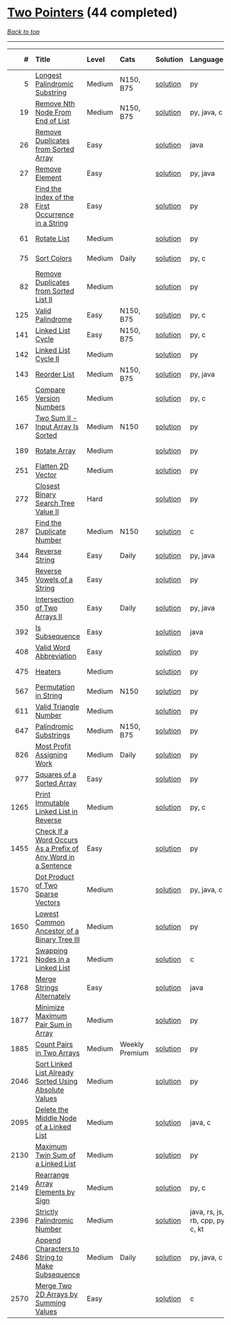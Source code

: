 # [Two Pointers](<https://leetcode.com/tag/Two-Pointers/>) (44 completed)

*[Back to top](<../../README.md>)*

------

|    # | Title                                                                                                                                                        | Level   | Cats           | Solution                                                                                | Languages                        | Date Complete   |
|-----:|:-------------------------------------------------------------------------------------------------------------------------------------------------------------|:--------|:---------------|:----------------------------------------------------------------------------------------|:---------------------------------|:----------------|
|    5 | [Longest Palindromic Substring](<https://leetcode.com/problems/longest-palindromic-substring>)                                                               | Medium  | N150, B75      | [solution](<../_5. Longest Palindromic Substring.md>)                                   | py                               | Jul 04, 2024    |
|   19 | [Remove Nth Node From End of List](<https://leetcode.com/problems/remove-nth-node-from-end-of-list>)                                                         | Medium  | N150, B75      | [solution](<../_19. Remove Nth Node From End of List.md>)                               | py, java, c                      | Jun 06, 2024    |
|   26 | [Remove Duplicates from Sorted Array](<https://leetcode.com/problems/remove-duplicates-from-sorted-array>)                                                   | Easy    |                | [solution](<../_26. Remove Duplicates from Sorted Array.md>)                            | java                             | May 22, 2024    |
|   27 | [Remove Element](<https://leetcode.com/problems/remove-element>)                                                                                             | Easy    |                | [solution](<../_27. Remove Element.md>)                                                 | py, java                         | Jun 02, 2024    |
|   28 | [Find the Index of the First Occurrence in a String](<https://leetcode.com/problems/find-the-index-of-the-first-occurrence-in-a-string>)                     | Easy    |                | [solution](<../_28. Find the Index of the First Occurrence in a String.md>)             | py                               | May 22, 2024    |
|   61 | [Rotate List](<https://leetcode.com/problems/rotate-list>)                                                                                                   | Medium  |                | [solution](<../_61. Rotate List.md>)                                                    | py                               | Jun 21, 2024    |
|   75 | [Sort Colors](<https://leetcode.com/problems/sort-colors>)                                                                                                   | Medium  | Daily          | [solution](<../_75. Sort Colors.md>)                                                    | py, c                            | Jun 11, 2024    |
|   82 | [Remove Duplicates from Sorted List II](<https://leetcode.com/problems/remove-duplicates-from-sorted-list-ii>)                                               | Medium  |                | [solution](<../_82. Remove Duplicates from Sorted List II.md>)                          | py                               | Jul 04, 2024    |
|  125 | [Valid Palindrome](<https://leetcode.com/problems/valid-palindrome>)                                                                                         | Easy    | N150, B75      | [solution](<../_125. Valid Palindrome.md>)                                              | py, c                            | Jun 07, 2024    |
|  141 | [Linked List Cycle](<https://leetcode.com/problems/linked-list-cycle>)                                                                                       | Easy    | N150, B75      | [solution](<../_141. Linked List Cycle.md>)                                             | py, c                            | Jun 03, 2024    |
|  142 | [Linked List Cycle II](<https://leetcode.com/problems/linked-list-cycle-ii>)                                                                                 | Medium  |                | [solution](<../_142. Linked List Cycle II.md>)                                          | py                               | Jun 25, 2024    |
|  143 | [Reorder List](<https://leetcode.com/problems/reorder-list>)                                                                                                 | Medium  | N150, B75      | [solution](<../_143. Reorder List.md>)                                                  | py, java                         | Jun 10, 2024    |
|  165 | [Compare Version Numbers](<https://leetcode.com/problems/compare-version-numbers>)                                                                           | Medium  |                | [solution](<../_165. Compare Version Numbers.md>)                                       | py, c                            | Jul 02, 2024    |
|  167 | [Two Sum II - Input Array Is Sorted](<https://leetcode.com/problems/two-sum-ii-input-array-is-sorted>)                                                       | Medium  | N150           | [solution](<../_167. Two Sum II - Input Array Is Sorted.md>)                            | py                               | Jun 13, 2024    |
|  189 | [Rotate Array](<https://leetcode.com/problems/rotate-array>)                                                                                                 | Medium  |                | [solution](<../_189. Rotate Array.md>)                                                  | py                               | Jun 02, 2024    |
|  251 | [Flatten 2D Vector](<https://leetcode.com/problems/flatten-2d-vector>)                                                                                       | Medium  |                | [solution](<../_251. Flatten 2D Vector.md>)                                             | py                               | May 22, 2024    |
|  272 | [Closest Binary Search Tree Value II](<https://leetcode.com/problems/closest-binary-search-tree-value-ii>)                                                   | Hard    |                | [solution](<../_272. Closest Binary Search Tree Value II.md>)                           | py                               | Jun 30, 2024    |
|  287 | [Find the Duplicate Number](<https://leetcode.com/problems/find-the-duplicate-number>)                                                                       | Medium  | N150           | [solution](<../_287. Find the Duplicate Number.md>)                                     | c                                | Jun 25, 2024    |
|  344 | [Reverse String](<https://leetcode.com/problems/reverse-string>)                                                                                             | Easy    | Daily          | [solution](<../_344. Reverse String.md>)                                                | py, java                         | Jun 01, 2024    |
|  345 | [Reverse Vowels of a String](<https://leetcode.com/problems/reverse-vowels-of-a-string>)                                                                     | Easy    |                | [solution](<../_345. Reverse Vowels of a String.md>)                                    | py                               | May 23, 2024    |
|  350 | [Intersection of Two Arrays II](<https://leetcode.com/problems/intersection-of-two-arrays-ii>)                                                               | Easy    | Daily          | [solution](<../_350. Intersection of Two Arrays II.md>)                                 | py, java                         | Jul 01, 2024    |
|  392 | [Is Subsequence](<https://leetcode.com/problems/is-subsequence>)                                                                                             | Easy    |                | [solution](<../_392. Is Subsequence.md>)                                                | java                             | Jun 21, 2024    |
|  408 | [Valid Word Abbreviation](<https://leetcode.com/problems/valid-word-abbreviation>)                                                                           | Easy    |                | [solution](<../_408. Valid Word Abbreviation.md>)                                       | py                               | Jun 02, 2024    |
|  475 | [Heaters](<https://leetcode.com/problems/heaters>)                                                                                                           | Medium  |                | [solution](<../_475. Heaters.md>)                                                       | py                               | Jun 07, 2024    |
|  567 | [Permutation in String](<https://leetcode.com/problems/permutation-in-string>)                                                                               | Medium  | N150           | [solution](<../_567. Permutation in String.md>)                                         | py                               | Jul 05, 2024    |
|  611 | [Valid Triangle Number](<https://leetcode.com/problems/valid-triangle-number>)                                                                               | Medium  |                | [solution](<../_611. Valid Triangle Number.md>)                                         | py                               | May 22, 2024    |
|  647 | [Palindromic Substrings](<https://leetcode.com/problems/palindromic-substrings>)                                                                             | Medium  | N150, B75      | [solution](<../_647. Palindromic Substrings.md>)                                        | py                               | Jul 04, 2024    |
|  826 | [Most Profit Assigning Work](<https://leetcode.com/problems/most-profit-assigning-work>)                                                                     | Medium  | Daily          | [solution](<../_826. Most Profit Assigning Work.md>)                                    | py                               | Jun 17, 2024    |
|  977 | [Squares of a Sorted Array](<https://leetcode.com/problems/squares-of-a-sorted-array>)                                                                       | Easy    |                | [solution](<../_977. Squares of a Sorted Array.md>)                                     | py                               | Jun 20, 2024    |
| 1265 | [Print Immutable Linked List in Reverse](<https://leetcode.com/problems/print-immutable-linked-list-in-reverse>)                                             | Medium  |                | [solution](<../_1265. Print Immutable Linked List in Reverse.md>)                       | py, c                            | Jun 06, 2024    |
| 1455 | [Check If a Word Occurs As a Prefix of Any Word in a Sentence](<https://leetcode.com/problems/check-if-a-word-occurs-as-a-prefix-of-any-word-in-a-sentence>) | Easy    |                | [solution](<../_1455. Check If a Word Occurs As a Prefix of Any Word in a Sentence.md>) | py                               | Jun 01, 2024    |
| 1570 | [Dot Product of Two Sparse Vectors](<https://leetcode.com/problems/dot-product-of-two-sparse-vectors>)                                                       | Medium  |                | [solution](<../_1570. Dot Product of Two Sparse Vectors.md>)                            | py, java, c                      | Jun 06, 2024    |
| 1650 | [Lowest Common Ancestor of a Binary Tree III](<https://leetcode.com/problems/lowest-common-ancestor-of-a-binary-tree-iii>)                                   | Medium  |                | [solution](<../_1650. Lowest Common Ancestor of a Binary Tree III.md>)                  | py                               | Jun 09, 2024    |
| 1721 | [Swapping Nodes in a Linked List](<https://leetcode.com/problems/swapping-nodes-in-a-linked-list>)                                                           | Medium  |                | [solution](<../_1721. Swapping Nodes in a Linked List.md>)                              | c                                | Jun 06, 2024    |
| 1768 | [Merge Strings Alternately](<https://leetcode.com/problems/merge-strings-alternately>)                                                                       | Easy    |                | [solution](<../_1768. Merge Strings Alternately.md>)                                    | java                             | Jul 01, 2024    |
| 1877 | [Minimize Maximum Pair Sum in Array](<https://leetcode.com/problems/minimize-maximum-pair-sum-in-array>)                                                     | Medium  |                | [solution](<../_1877. Minimize Maximum Pair Sum in Array.md>)                           | py                               | Jun 23, 2024    |
| 1885 | [Count Pairs in Two Arrays](<https://leetcode.com/problems/count-pairs-in-two-arrays>)                                                                       | Medium  | Weekly Premium | [solution](<../_1885. Count Pairs in Two Arrays.md>)                                    | py                               | May 21, 2024    |
| 2046 | [Sort Linked List Already Sorted Using Absolute Values](<https://leetcode.com/problems/sort-linked-list-already-sorted-using-absolute-values>)               | Medium  |                | [solution](<../_2046. Sort Linked List Already Sorted Using Absolute Values.md>)        | py                               | Jul 04, 2024    |
| 2095 | [Delete the Middle Node of a Linked List](<https://leetcode.com/problems/delete-the-middle-node-of-a-linked-list>)                                           | Medium  |                | [solution](<../_2095. Delete the Middle Node of a Linked List.md>)                      | java, c                          | Jun 06, 2024    |
| 2130 | [Maximum Twin Sum of a Linked List](<https://leetcode.com/problems/maximum-twin-sum-of-a-linked-list>)                                                       | Medium  |                | [solution](<../_2130. Maximum Twin Sum of a Linked List.md>)                            | py                               | Jun 20, 2024    |
| 2149 | [Rearrange Array Elements by Sign](<https://leetcode.com/problems/rearrange-array-elements-by-sign>)                                                         | Medium  |                | [solution](<../_2149. Rearrange Array Elements by Sign.md>)                             | py, c                            | Jun 09, 2024    |
| 2396 | [Strictly Palindromic Number](<https://leetcode.com/problems/strictly-palindromic-number>)                                                                   | Medium  |                | [solution](<../_2396. Strictly Palindromic Number.md>)                                  | java, rs, js, rb, cpp, py, c, kt | Jun 09, 2024    |
| 2486 | [Append Characters to String to Make Subsequence](<https://leetcode.com/problems/append-characters-to-string-to-make-subsequence>)                           | Medium  | Daily          | [solution](<../_2486. Append Characters to String to Make Subsequence.md>)              | py, java, c                      | Jun 03, 2024    |
| 2570 | [Merge Two 2D Arrays by Summing Values](<https://leetcode.com/problems/merge-two-2d-arrays-by-summing-values>)                                               | Easy    |                | [solution](<../_2570. Merge Two 2D Arrays by Summing Values.md>)                        | c                                | Jun 10, 2024    |
